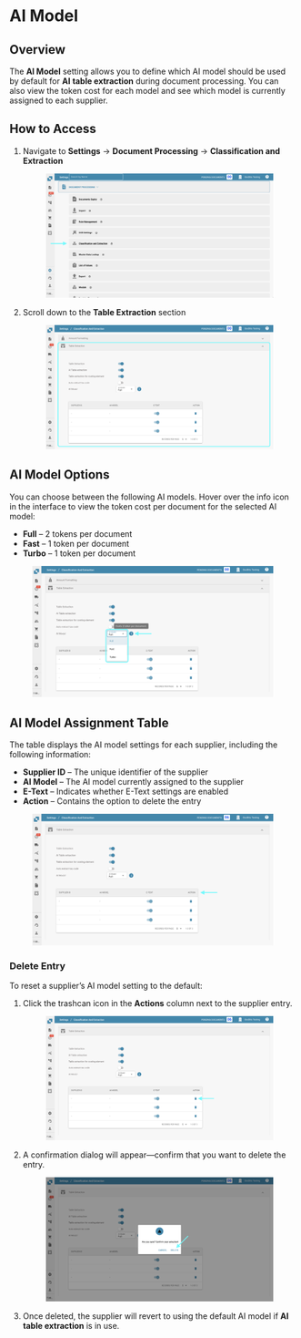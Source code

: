 # AI Model

## Overview

The **AI Model** setting allows you to define which AI model should be used by default for **AI** **table extraction** during document processing. You can also view the token cost for each model and see which model is currently assigned to each supplier.

## How to Access

1.  Navigate to **Settings** → **Document Processing** → **Classification and Extraction**

    <figure><img src="../../../../.gitbook/assets/settings_classification_and_extraction.png" alt=""><figcaption></figcaption></figure>
2.  Scroll down to the **Table Extraction** section

    <figure><img src="../../../../.gitbook/assets/ai_model_1.png" alt=""><figcaption></figcaption></figure>

## AI Model Options

You can choose between the following AI models. Hover over the info icon in the interface to view the token cost per document for the selected AI model:

* **Full** – 2 tokens per document
* **Fast** – 1 token per document
* **Turbo** – 1 token per document

<figure><img src="../../../../.gitbook/assets/ai_model_2.png" alt=""><figcaption></figcaption></figure>

## AI Model Assignment Table

The table displays the AI model settings for each supplier, including the following information:

* **Supplier ID** – The unique identifier of the supplier
* **AI Model** – The AI model currently assigned to the supplier
* **E-Text** – Indicates whether E-Text settings are enabled
* **Action** – Contains the option to delete the entry

<figure><img src="../../../../.gitbook/assets/ai_model_3.png" alt=""><figcaption></figcaption></figure>

### Delete Entry

To reset a supplier’s AI model setting to the default:

1.  Click the trashcan icon in the **Actions** column next to the supplier entry.

    <figure><img src="../../../../.gitbook/assets/ai_model_4.png" alt=""><figcaption></figcaption></figure>
2.  A confirmation dialog will appear—confirm that you want to delete the entry.

    <figure><img src="../../../../.gitbook/assets/ai_model_5.png" alt=""><figcaption></figcaption></figure>
3. Once deleted, the supplier will revert to using the default AI model if **AI** **table extraction** is in use.
